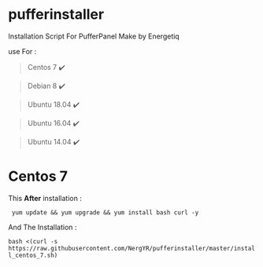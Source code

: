 # pufferinstaller
Installation Script For PufferPanel Make by Energetiq


use For :
> Centos 7 ✔️

> Debian 8 ✔️

> Ubuntu 18.04 ✔️

> Ubuntu 16.04 ✔️

> Ubuntu 14.04 ✔️


# Centos 7

This **After** installation :

``` yum update && yum upgrade && yum install bash curl -y```

And The Installation :

``` bash <(curl -s https://raw.githubusercontent.com/NergYR/pufferinstaller/master/install_centos_7.sh) ```



